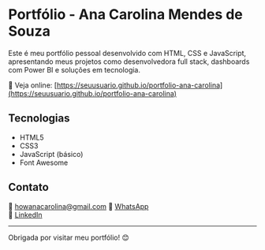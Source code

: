# Portfólio - Ana Carolina Mendes de Souza

Este é meu portfólio pessoal desenvolvido com HTML, CSS e JavaScript, apresentando meus projetos como desenvolvedora full stack, dashboards com Power BI e soluções em tecnologia.

🔗 Veja online: [https://seuusuario.github.io/portfolio-ana-carolina](https://seuusuario.github.io/portfolio-ana-carolina)

## Tecnologias

- HTML5
- CSS3
- JavaScript (básico)
- Font Awesome

## Contato

📧 howanacarolina@gmail.com
📱 [WhatsApp](https://wa.me/5511978767182)  
🔗 [LinkedIn](https://www.linkedin.com/in/ana-carolina-mendes-de-souza)

---

Obrigada por visitar meu portfólio! 😊
